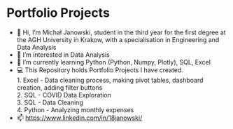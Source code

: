# Portfolio Projects
- 👋 Hi, I’m Michał Janowski, student in the third year for the first degree at the AGH University in Krakow,
         with a specialisation in Engineering and Data Analysis
- 👀 I’m interested in Data Analysis
- 🌱 I’m currently learning Python (Python, Numpy, Plotly), SQL, Excel
- 💻 This Repository holds Portfolio Projects I have created.  
         1. Excel - Data cleaning process, making pivot tables, dashboard creation, adding filter buttons  
         2. SQL - COVID Data Exploration  
         3. SQL - Data Cleaning  
         4. Python - Analyzing monthly expenses  
- 📫 https://www.linkedin.com/in/18janowski/
